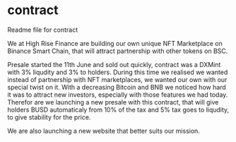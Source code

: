 # contract
Readme file for contract 

We at High Rise Finance are building our own unique NFT Marketplace on Binance Smart Chain, that will attract partnership with other tokens on BSC.

Presale started the 11th June and sold out quickly, contract was a DXMint with 3% liqudity and 3% to holders. During this time we realised we wanted instead of partnership with NFT marketplaces, we wanted our own with our special twist on it. With a decreasing Bitcoin and BNB we noticed how hard it was to attract new investors, especially with those features we had today. Therefor are we launching a new presale with this contract, that will give holders BUSD automaticaly from 10% of the tax and 5% tax goes to liqudity, to give stability for the price.   

We are also launching a new website that better suits our mission. 

